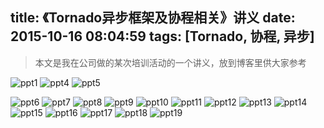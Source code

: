 title: 《Tornado异步框架及协程相关》讲义
date: 2015-10-16 08:04:59
tags: [Tornado, 协程, 异步]
---
>本文是我在公司做的某次培训活动的一个讲义，放到博客里供大家参考

![ppt1](http://7xpwqp.com1.z0.glb.clouddn.com/Tornado%E5%BC%82%E6%AD%A5%E6%A1%86%E6%9E%B6%E5%8F%8A%E5%8D%8F%E7%A8%8B%E7%9B%B8%E5%85%B3.001.jpeg)
![ppt4](http://7xpwqp.com1.z0.glb.clouddn.com/Tornado%E5%BC%82%E6%AD%A5%E6%A1%86%E6%9E%B6%E5%8F%8A%E5%8D%8F%E7%A8%8B%E7%9B%B8%E5%85%B3.004.jpeg)
![ppt5](http://7xpwqp.com1.z0.glb.clouddn.com/Tornado%E5%BC%82%E6%AD%A5%E6%A1%86%E6%9E%B6%E5%8F%8A%E5%8D%8F%E7%A8%8B%E7%9B%B8%E5%85%B3.005.jpeg)
<!--more-->
![ppt6](http://7xpwqp.com1.z0.glb.clouddn.com/Tornado%E5%BC%82%E6%AD%A5%E6%A1%86%E6%9E%B6%E5%8F%8A%E5%8D%8F%E7%A8%8B%E7%9B%B8%E5%85%B3.006.jpeg)
![ppt7](http://7xpwqp.com1.z0.glb.clouddn.com/Tornado%E5%BC%82%E6%AD%A5%E6%A1%86%E6%9E%B6%E5%8F%8A%E5%8D%8F%E7%A8%8B%E7%9B%B8%E5%85%B3.007.jpeg)
![ppt8](http://7xpwqp.com1.z0.glb.clouddn.com/Tornado%E5%BC%82%E6%AD%A5%E6%A1%86%E6%9E%B6%E5%8F%8A%E5%8D%8F%E7%A8%8B%E7%9B%B8%E5%85%B3.008.jpeg)
![ppt9](http://7xpwqp.com1.z0.glb.clouddn.com/Tornado%E5%BC%82%E6%AD%A5%E6%A1%86%E6%9E%B6%E5%8F%8A%E5%8D%8F%E7%A8%8B%E7%9B%B8%E5%85%B3.009.jpeg)
![ppt10](http://7xpwqp.com1.z0.glb.clouddn.com/Tornado%E5%BC%82%E6%AD%A5%E6%A1%86%E6%9E%B6%E5%8F%8A%E5%8D%8F%E7%A8%8B%E7%9B%B8%E5%85%B3.010.jpeg)
![ppt11](http://7xpwqp.com1.z0.glb.clouddn.com/Tornado%E5%BC%82%E6%AD%A5%E6%A1%86%E6%9E%B6%E5%8F%8A%E5%8D%8F%E7%A8%8B%E7%9B%B8%E5%85%B3.011.jpeg)
![ppt12](http://7xpwqp.com1.z0.glb.clouddn.com/Tornado%E5%BC%82%E6%AD%A5%E6%A1%86%E6%9E%B6%E5%8F%8A%E5%8D%8F%E7%A8%8B%E7%9B%B8%E5%85%B3.012.jpeg)
![ppt13](http://7xpwqp.com1.z0.glb.clouddn.com/Tornado%E5%BC%82%E6%AD%A5%E6%A1%86%E6%9E%B6%E5%8F%8A%E5%8D%8F%E7%A8%8B%E7%9B%B8%E5%85%B3.013.jpeg)
![ppt14](http://7xpwqp.com1.z0.glb.clouddn.com/Tornado%E5%BC%82%E6%AD%A5%E6%A1%86%E6%9E%B6%E5%8F%8A%E5%8D%8F%E7%A8%8B%E7%9B%B8%E5%85%B3.014.jpeg)
![ppt15](http://7xpwqp.com1.z0.glb.clouddn.com/Tornado%E5%BC%82%E6%AD%A5%E6%A1%86%E6%9E%B6%E5%8F%8A%E5%8D%8F%E7%A8%8B%E7%9B%B8%E5%85%B3.015.jpeg)
![ppt16](http://7xpwqp.com1.z0.glb.clouddn.com/Tornado%E5%BC%82%E6%AD%A5%E6%A1%86%E6%9E%B6%E5%8F%8A%E5%8D%8F%E7%A8%8B%E7%9B%B8%E5%85%B3.016.jpeg)
![ppt17](http://7xpwqp.com1.z0.glb.clouddn.com/Tornado%E5%BC%82%E6%AD%A5%E6%A1%86%E6%9E%B6%E5%8F%8A%E5%8D%8F%E7%A8%8B%E7%9B%B8%E5%85%B3.017.jpeg)
![ppt18](http://7xpwqp.com1.z0.glb.clouddn.com/Tornado%E5%BC%82%E6%AD%A5%E6%A1%86%E6%9E%B6%E5%8F%8A%E5%8D%8F%E7%A8%8B%E7%9B%B8%E5%85%B3.018.jpeg)
![ppt19](http://7xpwqp.com1.z0.glb.clouddn.com/Tornado%E5%BC%82%E6%AD%A5%E6%A1%86%E6%9E%B6%E5%8F%8A%E5%8D%8F%E7%A8%8B%E7%9B%B8%E5%85%B3.019.jpeg)
